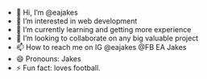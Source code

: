 - 👋 Hi, I’m @eajakes
- 👀 I’m interested in web development
- 🌱 I’m currently learning and getting more experience
- 💞️ I’m looking to collaborate on any big valuable project
- 📫 How to reach me on IG @eajakes @FB EA Jakes
- 😄 Pronouns: Jakes
- ⚡ Fun fact: loves football.

<!---
eajakes/eajakes is a ✨ special ✨ repository because its `README.md` (this file) appears on your GitHub profile.
You can click the Preview link to take a look at your changes.
--->
